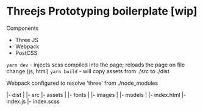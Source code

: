 # Threejs Prototyping boilerplate [wip]

Components
- Three JS
- Webpack
- PostCSS 

```yarn dev``` - injects scss compiled into the page; reloads the page on file change (js, html)
```yarn build``` - will copy assets from ./src to ./dist

Webpack configured to resolve 'three' from ./node_modules

|- dist
|
|- src
   |- assets
   |  |- fonts
   |  |- images
   |  |- models
   |
   |- index.html
   |- index.js
   |- index.scss
